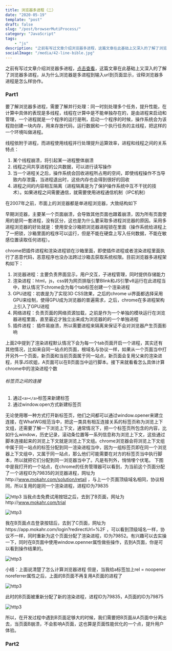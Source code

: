 ```yaml
---
title: 浏览器多进程（二）
date: "2020-05-19"
template: "post"
draft: false
slug: "/post/browserMutiProcess/"
category: "JavaScript"
tags: 
    - "js"
description: "之前有写过文章介绍浏览器多进程，这篇文章在此基础上又深入的了解了浏览器多进程，从为什么浏览器是多进程到输入url到页面显示，诠释浏览器多进程是怎么样协作。"
socialImage: "/media/42-line-bible.jpg"
---
```

之前有写过文章介绍浏览器多进程，[点击查看](https://angeliablock.cn/post/browserStructure/)，这篇文章在此基础上又深入的了解了浏览器多进程，从为什么浏览器是多进程到输入url到页面显示，诠释浏览器多进程是怎么样协作。
  

### Part1  
  
要了解浏览器多进程，需要了解并行处理：同一时刻处理多个任务，提升性能，在计算中具体的表现是多线程，线程在计算中是不能单独存在的，是由进程来启动和管理，一个进程就是一个程序的运行是咧，启动一个程序的时候，操作系统会为该程勋创建一块内存，用来存放代码，运行数据和一个执行任务的主线程，把这样的一个环境叫做进程。   

线程依附于进程，而进程使用线程并行处理提升运算效率，进程和线程之间的关系特点：
1. 某个线程崩溃，将引起某一进程整体崩溃
2. 线程之间共享进程的公共数据，可以进行读写操作
3. 当一个进程关之后，操作系统会回收进程所占用的空间，即使线程操作不当导致内存泄露，当进程退出时，这些内存也会得到很好的回收
4. 进程之间的内容相互隔离（进程隔离是为了保护操作系统中互不干扰的技术）。如果进程之间需要通信，就需要使用进程通信机制（IPC机制）

在2007年之前，市面上的浏览器都是单进程浏览器，大致结构如下

早期浏览器，主要某一个页面崩溃，会导致其他页面也跟着崩溃，因为所有页面使用的是同一套进程，没有区分，这也是为什么要采取多进程浏览器的原因。采用多进程浏览器的好处就是：使用安全沙箱把浏览器进程锁在里面（操作系统给进程上了一把锁，沙箱里面的程序可以运行，但是不能在硬盘上写入任何数据，不能在敏感位置读取任何进程）。

chrome把插件进程和渲染进程锁在沙箱里面，即使插件进程或者渲染进程里面执行了恶意代码，恶意程序也没办法跨过沙箱去获取系统权限。目前浏览器多进程架构如下：

1. 浏览器进程：主要负责界面显示，用户交互，子进程管理，同时提供存储能力
2. 渲染进程：html，js，css转为网页排版引擎Blink和JS引擎v8运行在此进程当中，默认情况下chrome会为每个tab标签创建一个渲染进程
3. GPU进程：初衷是为了实现3D CSS效果，之后的chrome ui界面都选择采用GPU来绘制，使得GPU成为浏览器的普遍需求，之后，chrome在多进程架构上引入了GPU进程
4. 网络进程：负责页面的网络资源加载，之前是作为一个单独的模块运行在浏览器进程里面，直至最近才独立出来成为浏览器的的一个单独进程
5. 插件进程： 插件易崩溃，所以需要进程来隔离来保证不会对浏览器产生页面影响

上面2中提到了渲染进程默认情况下会为每一个tab页面开启一个进程，其实还有其他情况，比如来自同一站点的页面，根域名与协议一样，如果从一个页面当中打开另外一个页面，新页面和当前页面属于同一站点，新页面会复用父亲的渲染进程，共享JS欢姐，A页面可以在B页面当中运行脚本。接下来就看看怎么具体计算chrome中的渲染进程个数
###### 标签页之间的连接
1. 通过`<a></a>`标签来新建标签
2. 通过window.open方式新建标签页

无论使用哪一种方式打开新标签页，他们之间都可以通过window.opener来建立连接，在WhatWG规范当中，把这一类具有相互连接关系的标签页称为浏览上下文组，还需要了解一下浏览上下文，通常情况下，把一个标签页所包含的内容，比如什么window，历史记录，滚动条位置等一系列信息称为浏览上下文，这些通过脚本连接起来的浏览上下文就是浏览上下文组。chrome浏览器会将浏览上下文组中属于同一站点的标签分配到同一渲染进程当中，因为一组标签页即在同一个浏览器上下文组中，又属于同一站点，那么他们可能需要在对方的标签页当中执行脚本，所以就把它们分配到同一浏览器当中了。凡是有列外，悄悄埋个伏笔。
下图中是我打开的一个站点，在chrome的任务管理器可以看到，为当前这个页面分配了一个进程ID为79835的浏览器进程，网址为http://www.mokahr.com/solution/retail ，与上一个页面顶级域名相同，协议相同，所以复用的是同一个渲染进程，进程ID为79835

![http3](/media/WechatIMG732.png)
当我点击免费试用按钮之后，去到了B页面，网址为http://www.mokahr.com/trial

![http3](/media/WechatIMG735.png)

我在B页面点击登录按钮后，去到了C页面，网址为https://app.mokahr.com/login?redirectUrl=%2F ，可以看到顶级域名一样，协议不一样，同时重新为这个页面分配了渲染进程，ID为79852。有兴趣可以去实操一下，同时在B页面中使用window.openner属性做些操作，去到A页面，你是可以看到操作结果的。

![http3](/media/WechatIMG737.png)

小结：上面说清楚了怎么计算浏览器进程
但是，当我给a标签加上rel = noopener noreferrer属性之后，上面的B页面不再复用A页面的进程了

![http3](/media/WechatIMG738.png)

此时的B页面被重新分配了新的渲染进程，进程ID为79835，A页面的ID为79875

![http3](/media/WechatIMG739.png)

所以，在开发过程中遇到B页面足够大的时候，我们需要把B页面从A页面中分离出去，当页面B崩溃，不会影响A页面，这也算是页面性能优化的一个点，提升用户体验。


### Part2